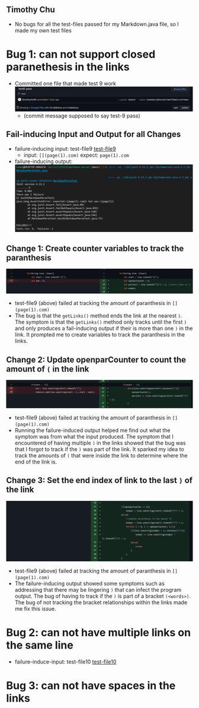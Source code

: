 ## Timothy Chu
* No bugs for all the test-files passed for my Markdown.java file, so I made my own test files

# Bug 1: can not support closed paranethesis in the links
* Committed one file that made test 9 work
 ![](commitName.png)
    * (commit message supposed to say test-9 pass)
 
## Fail-inducing Input and Output for all Changes
- failure-inducing input: test-file9 [test-file9](https://raw.githubusercontent.com/timothychu99/markdown-parse/main/test-file9.md)
    - input: ``[](page(1).com)`` expect: ``page(1).com``
- failure-inducing output: ![ssss](test-9fail.png)

## Change 1: Create counter variables to track the paranthesis
 ![change1](parse1.png)
 * test-file9 (above) failed at tracking the amount of paranthesis in ``[](page(1).com)``
 * The bug is that the ``getLinks()`` method ends the link at the nearest ``)``. The symptom is that the  ``getLinks()`` method only tracks until the first ``)`` and only produces a fail-inducing output if their is more than one ``)`` in the link. It prompted me to create variables to track the paranthesis in the links.
 
## Change 2: Update openparCounter to count the amount of `(` in the link
 ![change2](parse2.png) 
 * test-file9 (above) failed at tracking the amount of paranthesis in ``[](page(1).com)``
 * Running the failure-induced output helped me find out what the symptom was from what the input produced. The symptom that I encountered of having multiple ``)`` in the links showed that the bug was that I forgot to track if the ``)`` was part of the link. It sparked my idea to track the amounts of ```(``` that were inside the link to determine where the end of the link is.

## Change 3: Set the end index of link to the last ``)`` of the link 
 ![change3](parse3.png)
 * test-file9 (above) failed at tracking the amount of paranthesis in ``[](page(1).com)``
 * The failure-inducing output showed some symptoms such as addressing that there may be lingering ``)`` that can infect the program output. The bug of having
to track if the ``)`` is part of a bracket ``(<words>)``. The bug of not tracking the bracket relationships within the links made me fix this issue.

# Bug 2: can not have multiple links on the same line
 * failure-induce-input: test-file10 [test-file10](https://raw.githubusercontent.com/timothychu99/markdown-parse/main/test-file10.md)
 
# Bug 3: can not have spaces in the links
